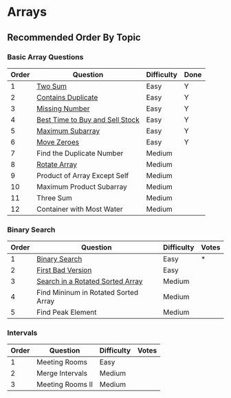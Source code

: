 # Arrays

## Recommended Order By Topic

### Basic Array Questions

| Order | Question                                                     | Difficulty | Done |
| ----- |--------------------------------------------------------------| ---------- |------|
| 1     | [Two Sum](/src/Arrays/TwoSum)                                | Easy       | Y    |
| 2     | [Contains Duplicate](/src/Arrays/ContainsDuplicate)          | Easy       | Y    |
| 3     | [Missing Number](/src/Arrays/MissingNumber)                  | Easy       | Y    |
| 4     | [Best Time to Buy and Sell Stock](/src/Arrays/BestTimeStock) | Easy       | Y    |
| 5     | [Maximum Subarray](/src/Arrays/MaximumSubarray)              | Easy       | Y    |
| 6     | [Move Zeroes](/src/Arrays/MoveZeroes)                        | Easy       | Y    |
| 7     | Find the Duplicate Number                                    | Medium     |      |
| 8     | [Rotate Array](/src/Arrays/RotateArray)                      | Medium     |      |
| 9     | Product of Array Except Self                                 | Medium     |      |
| 10    | Maximum Product Subarray                                     | Medium     |      |
| 11    | Three Sum                                                    | Medium     |      |
| 12    | Container with Most Water                                    | Medium     |      |

### Binary Search

| Order | Question                                                                    | Difficulty | Votes |
| ----- | --------------------------------------------------------------------------- | ---------- | ----- |
| 1     | [Binary Search](/src/Arrays/BinarySearch)                                   | Easy       | \*    |
| 2     | [First Bad Version](/src/Arrays/FirstBadVersion)                            | Easy       |       |
| 3     | [Search in a Rotated Sorted Array](/src/Arrays/SearchInARotatedSortedArray) | Medium     |       |
| 4     | Find Mininum in Rotated Sorted Array                                        | Medium     |       |
| 5     | Find Peak Element                                                           | Medium     |       |

### Intervals

| Order | Question         | Difficulty | Votes |
| ----- | ---------------- | ---------- | ----- |
| 1     | Meeting Rooms    | Easy       |       |
| 2     | Merge Intervals  | Medium     |       |
| 3     | Meeting Rooms II | Medium     |       |

